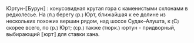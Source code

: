 ---
---

Юртун-⟦Бурун⟧
: конусовидная крутая гора с каменистыми склонами в редколесье. На ⦅л.⦆ берегу ⦅р.⦆ Юрт, ближайшая к ее долине из нескольких похожих вершин рядом, над шоссе Судак–Алушта, к ⦅С⦆ скорее всего, по ⦅р.⦆ Юрт; ⦅ср.⦆ также ⦅тюрк.⦆ юртун - придворный, выбирающий ⟦юрт⟧ для ставки хана.
